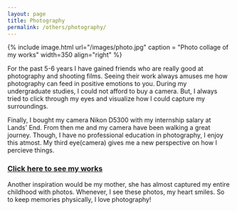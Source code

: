 ```yaml
---
layout: page
title: Photography
permalink: /others/photography/
---
```

{% include image.html url="/images/photo.jpg" caption = "Photo collage of my works" width=350 align="right" %}

For the past 5-6 years I have gained friends who are really good at photography and shooting films. Seeing their work always amuses me how photography can feed in positive emotions to you. During my undergraduate studies, I could not afford to buy a camera. But, I always tried to click through my eyes and visualize how I could capture my surroundings.

Finally, I bought my camera Nikon D5300 with my internship salary at Lands' End. From then me and my camera have been walking a great journey. Though, I have no professional education in photography, I enjoy this atmost. My third eye(camera) gives me a new perspective on how I percieve things.

### [Click here to see my works](https://www.instagram.com/anirudhkm)

Another inspiration would be my mother, she has almost captured my entire childhood with photos. Whenever, I see these photos, my heart smiles. So to keep memories physically, I love photography!
